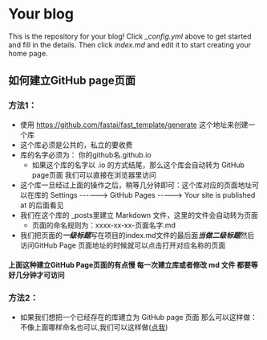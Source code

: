 # Your blog

This is the repository for your blog! Click *_config.yml* above to get started and fill in the details. Then click *index.md* and edit it to start creating your home page.

## 如何建立GitHub page页面
### 方法1：
  - 使用 https://github.com/fastai/fast_template/generate 这个地址来创建一个库
  - 这个库必须是公共的，私立的要收费
  - 库的名字必须为： 你的github名.github.io   
    + 如果这个库的名字以  .io  的方式结尾，那么这个库会自动转为 GitHub page页面  我们可以直接在浏览器里访问
  - 这个库一旦经过上面的操作之后，稍等几分钟即可：这个库对应的页面地址可以在库的 Settings ------> GitHub Pages ----->  Your site is published at 的后面看见 
  - 我们在这个库的 _posts里建立  Markdown 文件，这里的文件会自动转为页面
    +  页面的命名规则为：xxxx-xx-xx-页面名字.md
  - 我们把页面的***一级标题***写在项目的index.md文件的最后面***当做二级标题***然后访问GitHub Page 页面地址的时候就可以点击打开对应名称的页面
#### 上面这种建立GitHub Page页面的有点慢 每一次建立库或者修改 md 文件  都要等好几分钟才可访问  
  
###  方法2：
  -  如果我们想把一个已经存在的库建立为 GitHub page 页面 那么可以这样做：不像上面哪样命名也可以,我们可以这样做([点我](https://blog.csdn.net/allenjay11/article/details/51419925)) 
